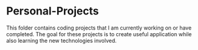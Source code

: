# Personal-Projects
This folder contains coding projects that I am currently working on or have completed. The goal for these projects is to create useful application while also learning the new technologies involved. 
